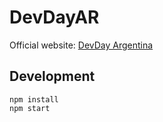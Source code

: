 # DevDayAR

Official website: [DevDay Argentina](http://devdayar.com)

## Development

```
npm install
npm start
```